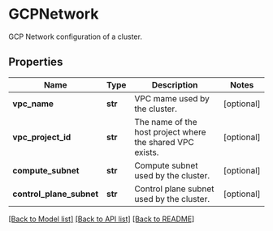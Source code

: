 # GCPNetwork

GCP Network configuration of a cluster.
## Properties
Name | Type | Description | Notes
------------ | ------------- | ------------- | -------------
**vpc_name** | **str** | VPC mame used by the cluster. | [optional] 
**vpc_project_id** | **str** | The name of the host project where the shared VPC exists. | [optional] 
**compute_subnet** | **str** | Compute subnet used by the cluster. | [optional] 
**control_plane_subnet** | **str** | Control plane subnet used by the cluster. | [optional] 

[[Back to Model list]](../README.md#documentation-for-models) [[Back to API list]](../README.md#documentation-for-api-endpoints) [[Back to README]](../README.md)


